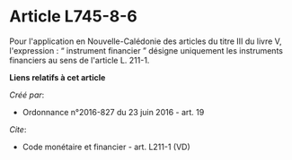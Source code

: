# Article L745-8-6

Pour l'application en Nouvelle-Calédonie des articles du titre III du livre V, l'expression : “ instrument financier ”
désigne uniquement les instruments financiers au sens de l'article L. 211-1.

**Liens relatifs à cet article**

_Créé par_:

  - Ordonnance n°2016-827 du 23 juin 2016 - art. 19

_Cite_:

  - Code monétaire et financier - art. L211-1 (VD)
